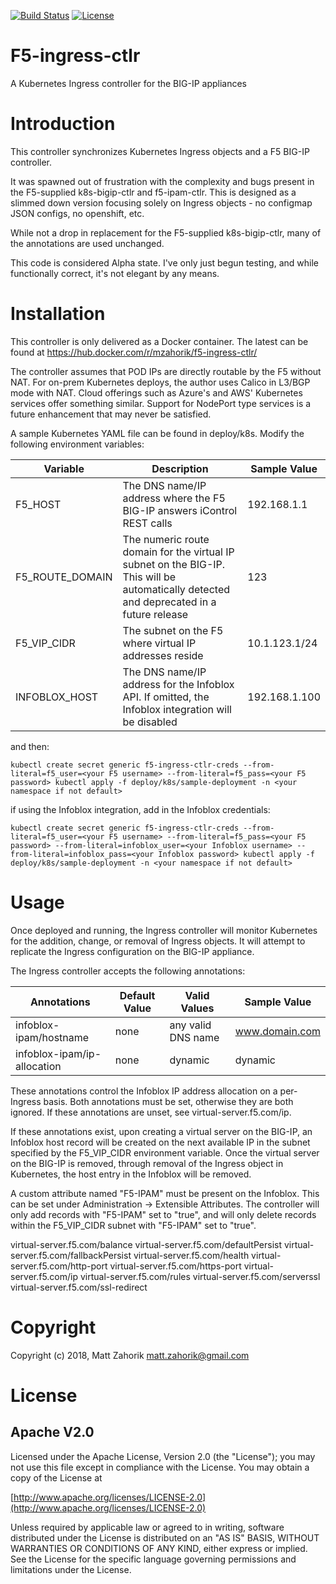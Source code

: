 [![Build Status](https://travis-ci.org/mzahorik/f5-ingress-ctlr.svg?branch=master)](https://travis-ci.org/mzahorik/f5-ingress-ctlr) [![License](https://img.shields.io/badge/License-Apache%202.0-blue.svg)](https://opensource.org/licenses/Apache-2.0)
# F5-ingress-ctlr
A Kubernetes Ingress controller for the BIG-IP appliances

# Introduction

This controller synchronizes Kubernetes Ingress objects and a F5 BIG-IP controller.

It was spawned out of frustration with the complexity and bugs present in the F5-supplied k8s-bigip-ctlr and f5-ipam-ctlr.  This is designed as a slimmed down version focusing solely on Ingress objects - no configmap JSON configs, no openshift, etc.

While not a drop in replacement for the F5-supplied k8s-bigip-ctlr, many of the annotations are used unchanged.

This code is considered Alpha state.  I've only just begun testing, and while functionally correct, it's not elegant by any means.

# Installation

This controller is only delivered as a Docker container.  The latest can be found at https://hub.docker.com/r/mzahorik/f5-ingress-ctlr/

The controller assumes that POD IPs are directly routable by the F5 without NAT.  For on-prem Kubernetes deploys, the author uses Calico in L3/BGP mode with NAT.  Cloud offerings such as Azure's and AWS' Kubernetes services offer something similar.  Support for NodePort type services is a future enhancement that may never be satisfied.

A sample Kubernetes YAML file can be found in deploy/k8s.  Modify the following environment variables:

Variable | Description | Sample Value
-------- | ----------- | ------------
F5_HOST | The DNS name/IP address where the F5 BIG-IP answers iControl REST calls | 192.168.1.1
F5_ROUTE_DOMAIN | The numeric route domain for the virtual IP subnet on the BIG-IP. This will be automatically detected and deprecated in a future release  | 123
F5_VIP_CIDR | The subnet on the F5 where virtual IP addresses reside | 10.1.123.1/24
INFOBLOX_HOST | The DNS name/IP address for the Infoblox API. If omitted, the Infoblox integration will be disabled | 192.168.1.100

and then:

`kubectl create secret generic f5-ingress-ctlr-creds --from-literal=f5_user=<your F5 username> --from-literal=f5_pass=<your F5 password>
kubectl apply -f deploy/k8s/sample-deployment -n <your namespace if not default>`

if using the Infoblox integration, add in the Infoblox credentials:

`kubectl create secret generic f5-ingress-ctlr-creds --from-literal=f5_user=<your F5 username> --from-literal=f5_pass=<your F5 password> --from-literal=infoblox_user=<your Infoblox username> --from-literal=infoblox_pass=<your Infoblox password>
kubectl apply -f deploy/k8s/sample-deployment -n <your namespace if not default>`

# Usage

Once deployed and running, the Ingress controller will monitor Kubernetes for the addition, change, or removal of Ingress objects.  It will attempt to replicate the Ingress configuration on the BIG-IP appliance.

The Ingress controller accepts the following annotations:

Annotations | Default Value | Valid Values | Sample Value
----------- | ------------- | ------------ | ------------
infoblox-ipam/hostname | none | any valid DNS name | www.domain.com
infoblox-ipam/ip-allocation | none | dynamic | dynamic

These annotations control the Infoblox IP address allocation on a per-Ingress basis.  Both annotations must be set, otherwise they are both ignored.  If these annotations are unset, see virtual-server.f5.com/ip.

If these annotations exist, upon creating a virtual server on the BIG-IP, an Infoblox host record will be created on the next available IP in the subnet specified by the F5_VIP_CIDR environment variable.  Once the virtual server on the BIG-IP is removed, through removal of the Ingress object in Kubernetes, the host entry in the Infoblox will be removed.

A custom attribute named "F5-IPAM" must be present on the Infoblox. This can be set under Administration -> Extensible Attributes.  The controller will only add records with "F5-IPAM" set to "true", and will only delete records within the F5_VIP_CIDR subnet with "F5-IPAM" set to "true".

virtual-server.f5.com/balance
virtual-server.f5.com/defaultPersist
virtual-server.f5.com/fallbackPersist
virtual-server.f5.com/health
virtual-server.f5.com/http-port
virtual-server.f5.com/https-port
virtual-server.f5.com/ip
virtual-server.f5.com/rules
virtual-server.f5.com/serverssl
virtual-server.f5.com/ssl-redirect

# Copyright

Copyright (c) 2018, Matt Zahorik <matt.zahorik@gmail.com>

# License

## Apache V2.0

Licensed under the Apache License, Version 2.0 (the "License"); you may not use
this file except in compliance with the License. You may obtain a copy of the
License at

[http://www.apache.org/licenses/LICENSE-2.0](http://www.apache.org/licenses/LICENSE-2.0)

Unless required by applicable law or agreed to in writing, software
distributed under the License is distributed on an "AS IS" BASIS,
WITHOUT WARRANTIES OR CONDITIONS OF ANY KIND, either express or implied.
See the License for the specific language governing permissions and limitations
under the License.
